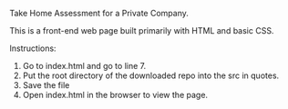 Take Home Assessment for a Private Company.

This is a front-end web page built primarily with HTML and basic CSS.

Instructions:
1. Go to index.html and go to line 7.
2. Put the root directory of the downloaded repo  into the src in quotes.
3. Save the file
4. Open index.html in the browser to view the page.